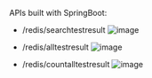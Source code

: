 APIs built with SpringBoot:

- /redis/searchtestresult
![image](https://github.com/user-attachments/assets/3785cd89-5b66-4515-a65c-fc7539364dfd)

- /redis/alltestresult
![image](https://github.com/user-attachments/assets/c8ce935b-2d07-45b1-8000-671123325365)

- /redis/countalltestresult
![image](https://github.com/user-attachments/assets/0302db89-9dd5-4476-8e72-0185718bf9f9)


  
